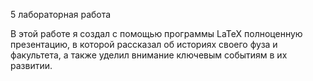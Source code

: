 5 лабораторная работа

В этой работе я создал с помощью программы LaTeX полноценную презентацию, в которой рассказал об историях своего фуза и факультета, а также уделил внимание ключевым событиям в их развитии.
